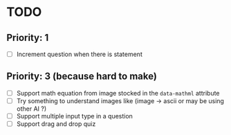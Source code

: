 # TODO

## Priority: 1

- [ ] Increment question when there is statement

## Priority: 3 (because hard to make)

- [ ] Support math equation from image stocked in the `data-mathml` attribute
- [ ] Try something to understand images like (image -> ascii or may be using other AI ?)
- [ ] Support multiple input type in a question
- [ ] Support drag and drop quiz
